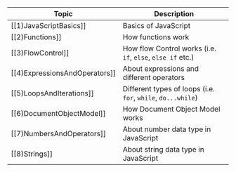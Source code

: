 
| Topic                         | Description                                                  |
| ----------------------------- | ------------------------------------------------------------ |
| [[1)JavaScriptBasics]]        | Basics of JavaScript                                         |
| [[2)Functions]]               | How functions work                                           |
| [[3)FlowControl]]             | How flow Control works (i.e. `if`, `else`, `else if` etc.)   |
| [[4)ExpressionsAndOperators]] | About expressions and different operators                    |
| [[5)LoopsAndIterations]]      | Different types of loops (i.e. `for`, `while`, `do...while`) |
| [[6)DocumentObjectModel]]     | How Document Object Model works                              |
| [[7)NumbersAndOperators]]     | About number data type in JavaScript                         |
| [[8)Strings]]                 | About string data type in JavaScript                         |
